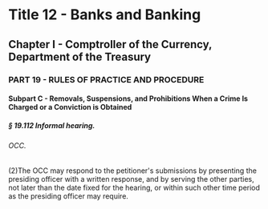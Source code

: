 
# Title 12 - Banks and Banking
## Chapter I - Comptroller of the Currency, Department of the Treasury
### PART 19 - RULES OF PRACTICE AND PROCEDURE
#### Subpart C - Removals, Suspensions, and Prohibitions When a Crime Is Charged or a Conviction is Obtained
##### § 19.112 Informal hearing.
###### OCC.

(2)The OCC may respond to the petitioner's submissions by presenting the presiding officer with a written response, and by serving the other parties, not later than the date fixed for the hearing, or within such other time period as the presiding officer may require.

